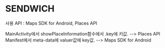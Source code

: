 # SENDWICH

사용 API : Maps SDK for Android, Places API

MainActivity에서 showPlaceInformation함수에서 .key에 키값. --> Places API
Manifest에서 meta-data에 valuer값에 key값. --> Maps SDK for Android
